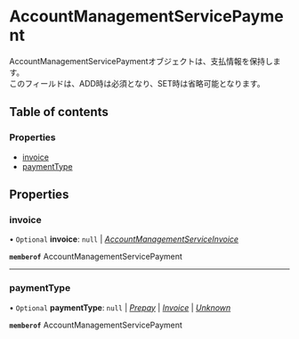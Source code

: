 # AccountManagementServicePayment


<div lang=\"ja\">AccountManagementServicePaymentオブジェクトは、支払情報を保持します。<br> このフィールドは、ADD時は必須となり、SET時は省略可能となります。</div> 

## Table of contents

### Properties

- [invoice](accountmanagementservicepayment.md#invoice)
- [paymentType](accountmanagementservicepayment.md#paymenttype)

## Properties

### invoice

• `Optional` **invoice**: ``null`` \| [*AccountManagementServiceInvoice*](accountmanagementserviceinvoice.md)

**`memberof`** AccountManagementServicePayment

___

### paymentType

• `Optional` **paymentType**: ``null`` \| [*Prepay*](./enums/accountmanagementservicepaymenttype.md#prepay) \| [*Invoice*](./enums/accountmanagementservicepaymenttype.md#invoice) \| [*Unknown*](./enums/accountmanagementservicepaymenttype.md#unknown)

**`memberof`** AccountManagementServicePayment
